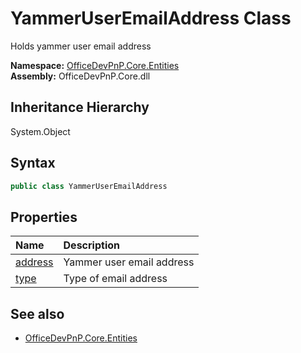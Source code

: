 # YammerUserEmailAddress Class
 Holds yammer user email address   

**Namespace:** [OfficeDevPnP.Core.Entities](OfficeDevPnP.Core.Entities.md)  
**Assembly:** OfficeDevPnP.Core.dll  
## Inheritance Hierarchy
System.Object  
## Syntax
```C#
public class YammerUserEmailAddress
```
## Properties
|**Name**|**Description**|
|:-----|:-----|
| [address](OfficeDevPnP.Core.Entities.YammerUserEmailAddress.address.md) | Yammer user email address
| [type](OfficeDevPnP.Core.Entities.YammerUserEmailAddress.type.md) | Type of email address
## See also
- [OfficeDevPnP.Core.Entities](OfficeDevPnP.Core.Entities.md)
